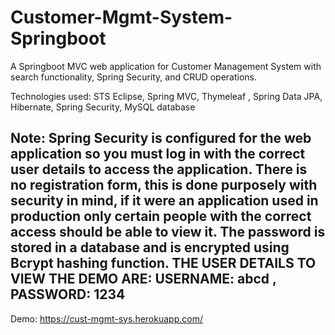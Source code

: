 # Customer-Mgmt-System-Springboot

A Springboot MVC web application for Customer Management System with search functionality, Spring Security, and CRUD operations.


Technologies used: STS Eclipse, Spring MVC, Thymeleaf , Spring Data JPA, Hibernate, Spring Security, MySQL database


## Note: Spring Security is configured for the web application so you must log in with the correct user details to access the application. There is no registration form, this is done purposely with security in mind, if it were an application used in production only certain people with the correct access should be able to view it. The password is stored in a database and is encrypted using Bcrypt hashing function. THE USER DETAILS TO VIEW THE DEMO ARE: USERNAME: abcd , PASSWORD: 1234

Demo: https://cust-mgmt-sys.herokuapp.com/

